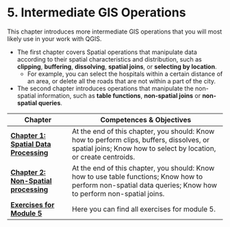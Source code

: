 # 5. Intermediate GIS Operations

This chapter introduces more intermediate GIS operations that you will most likely use in your work with QGIS. 

- The first chapter covers Spatial operations that manipulate data according to their spatial characteristics and distribution, such as __clipping__, __buffering__, __dissolving__, __spatial joins__, or __selecting by location__.
    - For example, you can select the hospitals within a certain distance of an area, or delete all the roads that are not within a part of the city. 
- The second chapter introduces operations that manipulate the non-spatial information, such as __table functions__, __non-spatial joins__ or __non-spatial queries__.

<!--ADD examples-->

| __Chapter__ | __Competences & Objectives__ | 
| ----------- | ---------------------------- |
| __[Chapter 1: Spatial Data Processing](/content/Module_5/en_qgis_spatial_tools.md)__ | At the end of this chapter, you should: Know how to perform clips, buffers, dissolves, or spatial joins; Know how to select by location, or create centroids. |
| __[Chapter 2: Non-Spatial processing](/content/Module_5/en_qgis_non_spatial_tools.md)__ | At the end of this chapter, you should: Know how to use table functions; Know how to perform non-spatial data queries; Know how to perform non-spatial joins. |
| __[Exercises for Module 5](/content/Module_5/en_qgis_module_5_exercises.md)__ | Here you can find all exercises for module 5. |
